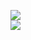 [![](https://img.shields.io/badge/Made%20With-Github%20Spray-lightgrey.svg?style=for-the-badge&logo=github)](https://github.com/Annihil/github-spray#11040)  
[![](https://i.imgur.com/2DrTn0Z.gif)](https://github.com/Annihil/github-spray)